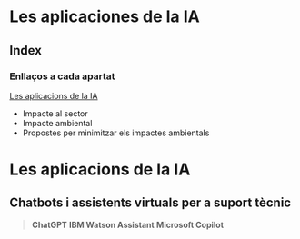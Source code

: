 # Les aplicaciones de la IA

## Index

### Enllaços a cada apartat
[Les aplicacions de la IA](#Les_aplicacions_de_la_IA)
* Impacte al sector
* Impacte ambiental
* Propostes per minimitzar els impactes ambientals



# Les aplicacions de la IA
## Chatbots i assistents virtuals per a suport tècnic

> **ChatGPT** 
> **IBM Watson Assistant** 
> **Microsoft Copilot** 
